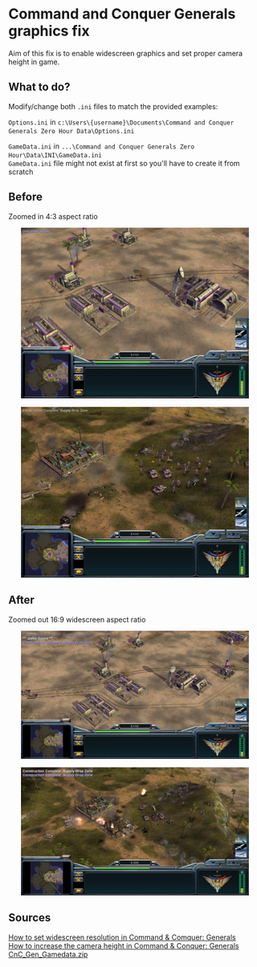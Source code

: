 # Command and Conquer Generals graphics fix

Aim of this fix is to enable widescreen graphics and set proper camera height in game.

## What to do?

Modify/change both `.ini` files to match the provided examples:

`Options.ini` in 
`c:\Users\{username}\Documents\Command and Conquer Generals Zero Hour Data\Options.ini`

`GameData.ini` in
`...\Command and Conquer Generals Zero Hour\Data\INI\GameData.ini`\
`GameData.ini` file might not exist at first so you'll have to create it from scratch

## Before
Zoomed in 4:3 aspect ratio
<p align="center">
  <img width="90%" src="img/before/before_001.jpg"/>
</p>
<p align="center">
  <img width="90%" src="img/before/before_002.jpg"/>
</p>

## After
Zoomed out 16:9 widescreen aspect ratio
<p align="center">
  <img width="90%" src="img/after/after_001.jpg"/>
</p>
<p align="center">
  <img width="90%" src="img/after/after_002.jpg"/>
</p>


## Sources
[How to set widescreen resolution in Command & Comquer: Generals](https://gaming.stackexchange.com/questions/97255/how-can-i-set-a-widescreen-resolution)\
[How to increase the camera height in Command & Conquer: Generals](https://itectec.com/game/how-to-increase-the-camera-height-in-command-conquer-generals/)\
[CnC_Gen_Gamedata.zip](http://www.mediafire.com/file/p70aa54e7umb4f4/CnC_Gen_Gamedata.zip/file)